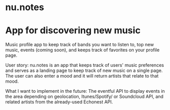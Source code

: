 # nu.notes
# App for discovering new music

Music profile app to keep track of bands you want to listen to, top new music, events (coming soon), and keeps track of favorites on your profile page.


User story: nu.notes is an app that keeps track of users' music preferences and serves as a landing page to keep track of new music on a single page. The user can also enter a mood and it will return artists that relate to that mood.

What I want to implement in the future: The eventful API to display events in the area depending on geolocation, Itunes/Spotify/ or Soundcloud API, and related artists from the already-used Echonest API.